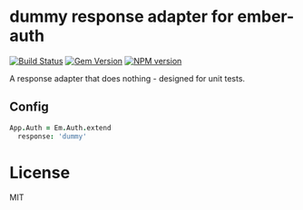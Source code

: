 # dummy response adapter for ember-auth

[![Build Status](https://secure.travis-ci.org/heartsentwined/ember-auth-response-dummy.png)](http://travis-ci.org/heartsentwined/ember-auth-response-dummy)
[![Gem Version](https://badge.fury.io/rb/ember-auth-response-dummy-source.png)](http://badge.fury.io/rb/ember-auth-response-dummy-source)
[![NPM version](https://badge.fury.io/js/ember-auth-response-dummy.png)](http://badge.fury.io/js/ember-auth-response-dummy)

A response adapter that does nothing - designed for unit tests.

## Config

```coffeescript
App.Auth = Em.Auth.extend
  response: 'dummy'
```

License
=======

MIT
